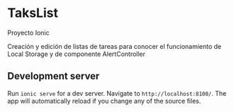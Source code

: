 # TaksList
Proyecto Ionic

Creación y edición de listas de tareas para conocer el funcionamiento de Local Storage y de componente AlertController


## Development server

Run `ionic serve` for a dev server. Navigate to `http://localhost:8100/`. The app will automatically reload if you change any of the source files.
	

